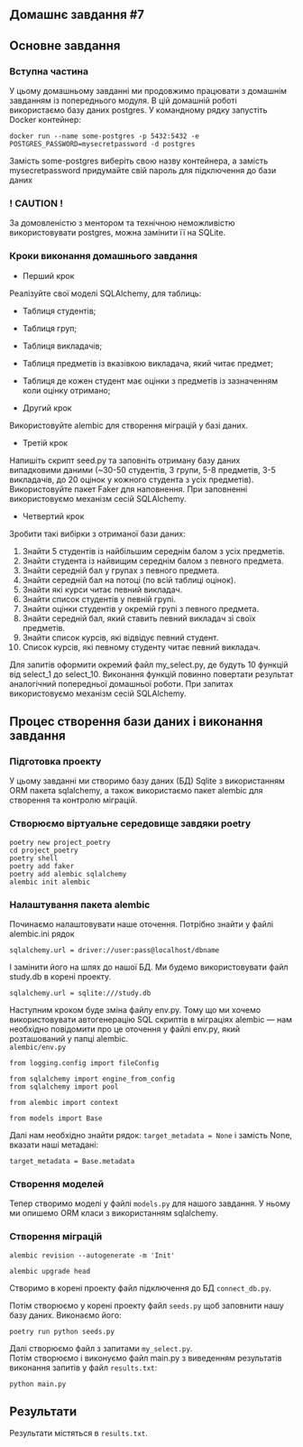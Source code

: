 ## Домашнє завдання #7

## Основне завдання

### Вступна частина

У цьому домашньому завданні ми продовжимо працювати з домашнім завданням із попереднього модуля.
В цій домашній роботі використаємо базу даних postgres. У командному рядку запустіть Docker контейнер:

```docker run --name some-postgres -p 5432:5432 -e POSTGRES_PASSWORD=mysecretpassword -d postgres```

Замість some-postgres виберіть свою назву контейнера, а замість mysecretpassword придумайте свій пароль для підключення до бази даних

### ! CAUTION ! 
За домовленістю з ментором та технічною неможливістю використовувати postgres, можна замінити її на SQLite.

### Кроки виконання домашнього завдання​

* Перший крок​
  
Реалізуйте свої моделі SQLAlchemy, для таблиць:   
  
* Таблиця студентів;  
* Таблиця груп;
* Таблиця викладачів;
* Таблиця предметів із вказівкою викладача, який читає предмет;
* Таблиця де кожен студент має оцінки з предметів із зазначенням коли оцінку отримано;  
  
* Другий крок
  
Використовуйте alembic для створення міграцій у базі даних.  

* Третій крок  
  
Напишіть скрипт seed.py та заповніть отриману базу даних випадковими даними (~30-50 студентів, 3 групи, 5-8 предметів, 3-5 викладачів, до 20 оцінок у кожного студента з усіх предметів). Використовуйте пакет Faker для наповнення. При заповненні використовуємо механізм сесій SQLAlchemy.    

* Четвертий крок
  
Зробити такі вибірки з отриманої бази даних:  
1. Знайти 5 студентів із найбільшим середнім балом з усіх предметів.
2. Знайти студента із найвищим середнім балом з певного предмета.
3. Знайти середній бал у групах з певного предмета.
4. Знайти середній бал на потоці (по всій таблиці оцінок).
5. Знайти які курси читає певний викладач.
6. Знайти список студентів у певній групі.
7. Знайти оцінки студентів у окремій групі з певного предмета.
8. Знайти середній бал, який ставить певний викладач зі своїх предметів.
9. Знайти список курсів, які відвідує певний студент.  
10. Список курсів, які певному студенту читає певний викладач.  

Для запитів оформити окремий файл my_select.py, де будуть 10 функцій від select_1 до select_10. Виконання функцій повинно повертати результат аналогічний попередньої домашньої роботи. При запитах використовуємо механізм сесій SQLAlchemy.  


## Процес створення бази даних і виконання завдання

### Підготовка проекту

У цьому завданні ми створимо базу даних (БД) Sqlite з використанням ORM пакета sqlalchemy, а також використаємо пакет alembic для створення та контролю міграцій.  
  
### Створюємо віртуальне середовище завдяки poetry  

```poetry new project_poetry```  
```cd project_poetry```  
```poetry shell```  
```poetry add faker```  
```poetry add alembic sqlalchemy```  
```alembic init alembic```  

### Налаштування пакета alembic  

Починаємо налаштовувати наше оточення. Потрібно знайти у файлі alembic.ini рядок  

```sqlalchemy.url = driver://user:pass@localhost/dbname```

І замінити його на шлях до нашої БД. Ми будемо використовувати файл study.db в корені проекту.   

```
sqlalchemy.url = sqlite:///study.db
```

Наступним кроком буде зміна файлу env.py. Тому що ми хочемо використовувати автогенерацію SQL скриптів в міграціях alembic — нам необхідно повідомити про це оточення у файлі env.py, який розташований у папці alembic.   
```alembic/env.py```  
```
from logging.config import fileConfig  
  
from sqlalchemy import engine_from_config  
from sqlalchemy import pool  
  
from alembic import context  
  
from models import Base  
```
  
Далі нам необхідно знайти рядок: ```target_metadata = None``` і замість None, вказати наші метадані:  
```
target_metadata = Base.metadata
```

### Створення моделей

Тепер створимо моделі у файлі ```models.py``` для нашого завдання. У ньому ми опишемо ORM класи з використанням sqlalchemy.  

### Створення міграцій

```
alembic revision --autogenerate -m 'Init'
```
  
```
alembic upgrade head
```

Створимо в корені проекту файл підключення до БД ```connect_db.py```.  

Потім створюємо у корені проекту файл ```seeds.py``` щоб заповнити нашу базу даних. Виконаємо його:  
```
poetry run python seeds.py
```  
Далі створюємо файл з запитами ```my_select.py```.   
Потім створюємо і виконуємо файл main.py з виведенням результатів виконання запитів у файл ```results.txt```:
```
python main.py
```

## Результати

Результати містяться в ```results.txt```.  
